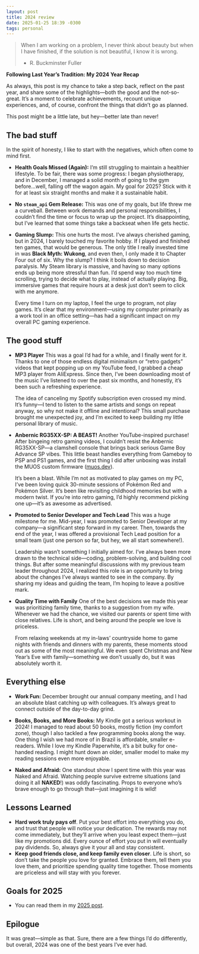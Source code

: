 ```yaml
---
layout: post
title: 2024 review
date: 2025-01-25 18:39 -0300
tags: personal
---
```


> When I am working on a problem, I never think about beauty but when I have finished, if the solution is not beautiful, I know it is wrong.
> - R. Buckminster Fuller

**Following Last Year’s Tradition: My 2024 Year Recap**

As always, this post is my chance to take a step back, reflect on the past year, and share some of the highlights—both the good and the not-so-great. It’s a moment to celebrate achievements, recount unique experiences, and, of course, confront the things that didn’t go as planned.

This post might be a little late, but hey—better late than never!

## The bad stuff

In the spirit of honesty, I like to start with the negatives, which often come to mind first.

- **Health Goals Missed (Again):**
	I’m still struggling to maintain a healthier lifestyle. To be fair, there was some progress: I began physiotherapy, and in December, I managed a solid month of going to the gym before...well, falling off the wagon again. My goal for 2025? Stick with it for at least six straight months and make it a sustainable habit.

- **No `steam_api` Gem Release:**
	This was one of my goals, but life threw me a curveball. Between work demands and personal responsibilities, I couldn’t find the time or focus to wrap up the project. It’s disappointing, but I’ve learned that some things take a backseat when life gets hectic.

- **Gaming Slump:**
	This one hurts the most. I’ve always cherished gaming, but in 2024, I barely touched my favorite hobby. If I played and finished ten games, that would be generous. The only title I really invested time in was **Black Myth: Wukong**, and even then, I only made it to Chapter Four out of six.
	Why the slump? I think it boils down to decision paralysis. My Steam library is massive, and having so many options ends up being more stressful than fun. I’d spend way too much time scrolling, trying to decide what to play, instead of actually playing. Big, immersive games that require hours at a desk just don’t seem to click with me anymore.

    Every time I turn on my laptop, I feel the urge to program, not play games. It’s clear that my environment—using my computer primarily as a work tool in an office setting—has had a significant impact on my overall PC gaming experience.

## The good stuff

- **MP3 Player**
    This was a goal I’d had for a while, and I finally went for it. Thanks to one of those endless digital minimalism or “retro gadgets” videos that kept popping up on my YouTube feed, I grabbed a cheap MP3 player from AliExpress. Since then, I’ve been downloading most of the music I’ve listened to over the past six months, and honestly, it’s been such a refreshing experience.

    The idea of canceling my Spotify subscription even crossed my mind. It’s funny—I tend to listen to the same artists and songs on repeat anyway, so why not make it offline and intentional? This small purchase brought me unexpected joy, and I’m excited to keep building my little personal library of music.

- **Anbernic RG35XX-SP: A BEAST!**
    Another YouTube-inspired purchase! After bingeing retro gaming videos, I couldn’t resist the Anbernic RG35XX-SP—a clamshell console that brings back serious Game Boy Advance SP vibes. This little beast handles everything from Gameboy to PSP and PS1 games, and the first thing I did after unboxing was install the MUOS custom firmware ([muos.dev](https://muos.dev)).

    It’s been a blast. While I’m not as motivated to play games on my PC, I’ve been loving quick 30-minute sessions of Pokémon Red and Pokémon Silver. It’s been like revisiting childhood memories but with a modern twist. If you’re into retro gaming, I’d highly recommend picking one up—it’s as awesome as advertised.

- **Promoted to Senior Developer and Tech Lead**
    This was a huge milestone for me. Mid-year, I was promoted to Senior Developer at my company—a significant step forward in my career. Then, towards the end of the year, I was offered a provisional Tech Lead position for a small team (just one person so far, but hey, we all start somewhere!).

    Leadership wasn’t something I initially aimed for. I’ve always been more drawn to the technical side—coding, problem-solving, and building cool things. But after some meaningful discussions with my previous team leader throughout 2024, I realized this role is an opportunity to bring about the changes I’ve always wanted to see in the company. By sharing my ideas and guiding the team, I’m hoping to leave a positive mark.

- **Quality Time with Family**
    One of the best decisions we made this year was prioritizing family time, thanks to a suggestion from my wife. Whenever we had the chance, we visited our parents or spent time with close relatives. Life is short, and being around the people we love is priceless.

    From relaxing weekends at my in-laws’ countryside home to game nights with friends and dinners with my parents, these moments stood out as some of the most meaningful. We even spent Christmas and New Year’s Eve with family—something we don’t usually do, but it was absolutely worth it.

## Everything else

- **Work Fun:**
	December brought our annual company meeting, and I had an absolute blast catching up with colleagues. It’s always great to connect outside of the day-to-day grind.

- **Books, Books, and More Books:**
	My Kindle got a serious workout in 2024! I managed to read about 50 books, mostly fiction (my comfort zone), though I also tackled a few programming books along the way. One thing I wish we had more of in Brazil is affordable, smaller e-readers. While I love my Kindle Paperwhite, it’s a bit bulky for one-handed reading. I might hunt down an older, smaller model to make my reading sessions even more enjoyable.

- **Naked and Afraid:**
	One standout show I spent time with this year was Naked and Afraid. Watching people survive extreme situations (and doing it all **NAKED**!) was oddly fascinating. Props to everyone who’s brave enough to go through that—just imagining it is wild!

## Lessons Learned

- **Hard work truly pays off**. Put your best effort into everything you do, and trust that people will notice your dedication. The rewards may not come immediately, but they’ll arrive when you least expect them—just like my promotions did. Every ounce of effort you put in will eventually pay dividends. So, always give it your all and stay consistent.
- **Keep good friends close, and keep family even closer**. Life is short, so don’t take the people you love for granted. Embrace them, tell them you love them, and prioritize spending quality time together. Those moments are priceless and will stay with you forever.

## Goals for 2025

- You can read them in my [2025 post](#).

## Epilogue

It was great—simple as that. Sure, there are a few things I’d do differently, but overall, 2024 was one of the best years I’ve ever had.
